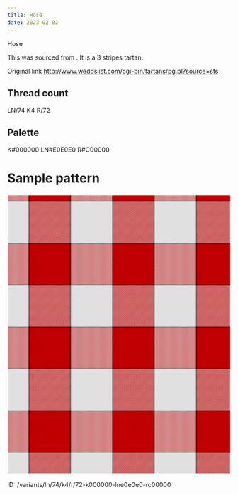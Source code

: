 ```yaml
---
title: Hose
date: 2023-02-02
---
```

Hose

This was sourced from <no value>.  It is a 3 stripes tartan.

Original link http://www.weddslist.com/cgi-bin/tartans/pg.pl?source=sts

## Thread count
LN/74 K4 R/72

## Palette
K#000000 LN#E0E0E0 R#C00000

# Sample pattern

![Tartan detail](tartan.png "LN/74 K4 R/72 tartan")

ID: /variants/ln/74/k4/r/72-k000000-lne0e0e0-rc00000